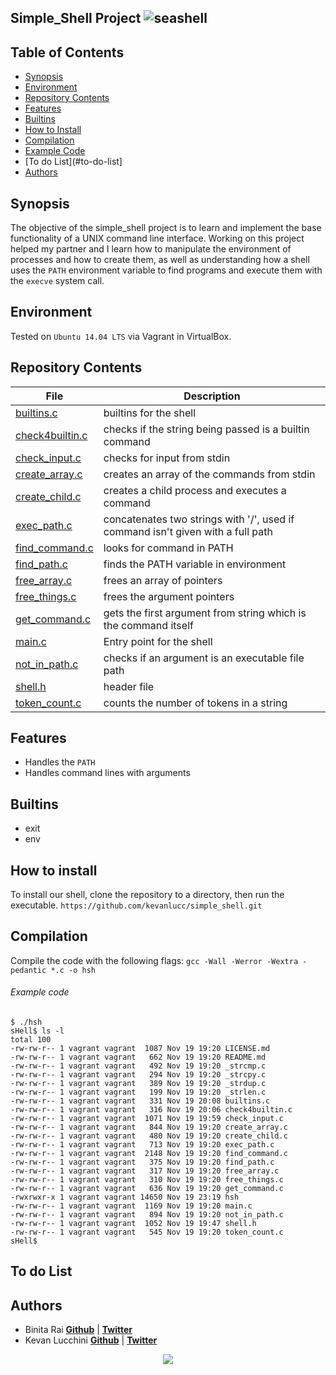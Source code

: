 ## Simple_Shell Project ![seashell](http://clipartix.com/wp-content/uploads/2016/06/Seashell-sea-shell-clip-art-image.jpg)

## Table of Contents
* [Synopsis](#synopsis)
* [Environment](#environment)
* [Repository Contents](#repository-contents)
* [Features](#features)
* [Builtins](#builtins)
* [How to Install](#how-to-install)
* [Compilation](#compilation)
* [Example Code](#example-Code)
* [To do List](#to-do-list]
* [Authors](#authors)

## Synopsis
The objective of the simple_shell project is to learn and implement the base functionality of a UNIX command line interface. Working on this project helped my partner and I learn how to manipulate the environment of processes and how to create them, as well as understanding how a shell uses the `PATH` environment variable to find programs and execute them with the `execve` system call.

## Environment
Tested on `Ubuntu 14.04 LTS` via Vagrant in VirtualBox.

## Repository Contents

| File | Description	|
| ----- | ----- |
| [builtins.c](builtins.c)	| builtins for the shell |
| [check4builtin.c](check4builtin.c) | checks if the string being passed is a builtin command |
| [check_input.c](check_input.c) | checks for input from stdin |
| [create_array.c](create_array.c) | creates an array of the commands from stdin |
| [create_child.c](create_child.c) | creates a child process and executes a command |
| [exec_path.c](exec_path.c) | concatenates two strings with '/', used if command isn't given with a full path |
| [find_command.c](find_command.c) | looks for command in PATH |
| [find_path.c](find_path.c) | finds the PATH variable in environment |
| [free_array.c](free_array.c) | frees an array of pointers |
| [free_things.c](free_things.c) | frees the argument pointers |
| [get_command.c](get_command.c) | gets the first argument from string which is the command itself |
| [main.c](main.c) | Entry point for the shell |
| [not_in_path.c](not_in_path.c) | checks if an argument is an executable file path |
| [shell.h](shell.h) | header file |
| [token_count.c](token_count.c) | counts the number of tokens in a string |

## Features
* Handles the `PATH`
* Handles command lines with arguments

## Builtins
* exit
* env

## How to install
To install our shell, clone the repository to a directory, then run the executable.
`https://github.com/kevanlucc/simple_shell.git`

## Compilation
Compile the code with the following flags: 
`gcc -Wall -Werror -Wextra -pedantic *.c -o hsh`

###### Example code
```
$ ./hsh
sHell$ ls -l
total 100
-rw-rw-r-- 1 vagrant vagrant  1087 Nov 19 19:20 LICENSE.md
-rw-rw-r-- 1 vagrant vagrant   662 Nov 19 19:20 README.md
-rw-rw-r-- 1 vagrant vagrant   492 Nov 19 19:20 _strcmp.c
-rw-rw-r-- 1 vagrant vagrant   294 Nov 19 19:20 _strcpy.c
-rw-rw-r-- 1 vagrant vagrant   389 Nov 19 19:20 _strdup.c
-rw-rw-r-- 1 vagrant vagrant   199 Nov 19 19:20 _strlen.c
-rw-rw-r-- 1 vagrant vagrant   331 Nov 19 20:08 builtins.c
-rw-rw-r-- 1 vagrant vagrant   316 Nov 19 20:06 check4builtin.c
-rw-rw-r-- 1 vagrant vagrant  1071 Nov 19 19:59 check_input.c
-rw-rw-r-- 1 vagrant vagrant   844 Nov 19 19:20 create_array.c
-rw-rw-r-- 1 vagrant vagrant   480 Nov 19 19:20 create_child.c
-rw-rw-r-- 1 vagrant vagrant   713 Nov 19 19:20 exec_path.c
-rw-rw-r-- 1 vagrant vagrant  2148 Nov 19 19:20 find_command.c
-rw-rw-r-- 1 vagrant vagrant   375 Nov 19 19:20 find_path.c
-rw-rw-r-- 1 vagrant vagrant   317 Nov 19 19:20 free_array.c
-rw-rw-r-- 1 vagrant vagrant   310 Nov 19 19:20 free_things.c
-rw-rw-r-- 1 vagrant vagrant   636 Nov 19 19:20 get_command.c
-rwxrwxr-x 1 vagrant vagrant 14650 Nov 19 23:19 hsh
-rw-rw-r-- 1 vagrant vagrant  1169 Nov 19 19:20 main.c
-rw-rw-r-- 1 vagrant vagrant   894 Nov 19 19:20 not_in_path.c
-rw-rw-r-- 1 vagrant vagrant  1052 Nov 19 19:47 shell.h
-rw-rw-r-- 1 vagrant vagrant   545 Nov 19 19:20 token_count.c
sHell$
```
## To do List

## Authors

* Binita Rai [**Github**](https://github.com/rayraib) | [**Twitter**](https://twitter.com/rayrai_b)
* Kevan Lucchini [**Github**](https://github.com/kevanlucc) | [**Twitter**](https://twitter.com/kevan_lucchini)

<p align="center">
<a href="https://www.holbertonschool.com"><img src="https://intranet.hbtn.io/assets/holberton-logo-simplified-d4e8a1e8bf5ad93c8c3ce32895b4b53749b477b7ba7342d7f064e6883bcd3be2.png"></a>
</p>
